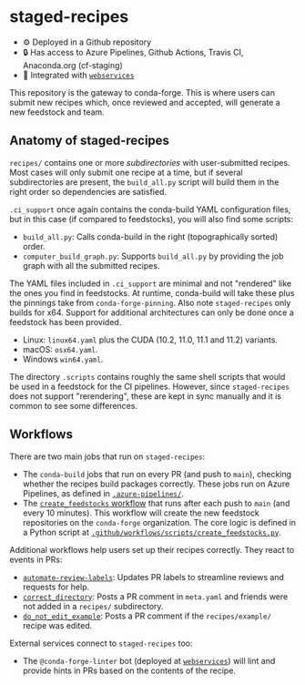 # staged-recipes

- ⚙️ Deployed in a Github repository
- 🔒 Has access to Azure Pipelines, Github Actions, Travis CI, Anaconda.org (cf-staging)
- 🤖 Integrated with [`webservices`](/docs/reference/infrastructure/automated-maintenance.md#webservices)

This repository is the gateway to conda-forge. This is where users can submit new recipes which, once reviewed and accepted, will generate a new feedstock and team.

## Anatomy of staged-recipes

`recipes/` contains one or more _subdirectories_ with user-submitted recipes.
Most cases will only submit one recipe at a time, but if several subdirectories are present, the `build_all.py` script will build them in the right order so dependencies are satisfied.

`.ci_support` once again contains the conda-build YAML configuration files, but in this case (if compared to feedstocks), you will also find some scripts:

- `build_all.py`: Calls conda-build in the right (topographically sorted) order.
- `computer_build_graph.py`: Supports `build_all.py` by providing the job graph with all the submitted recipes.

The YAML files included in `.ci_support` are minimal and not "rendered" like the ones you find in feedstocks. At runtime, conda-build will take these plus the pinnings take from `conda-forge-pinning`. Also note `staged-recipes` only builds for x64. Support for additional architectures can only be done once a feedstock has been provided.

- Linux: `linux64.yaml` plus the CUDA (10.2, 11.0, 11.1 and 11.2) variants.
- macOS: `osx64.yaml`.
- Windows `win64.yaml`.

The directory `.scripts` contains roughly the same shell scripts that would be used in a feedstock for the CI pipelines. However, since `staged-recipes` does not support "rerendering", these are kept in sync manually and it is common to see some differences.

## Workflows

There are two main jobs that run on `staged-recipes`:

- The `conda-build` jobs that run on every PR (and push to `main`), checking whether the recipes build packages correctly. These jobs run on Azure Pipelines, as defined in [`.azure-pipelines/`](https://github.com/conda-forge/staged-recipes/tree/main/.azure-pipelines).
- The [`create_feedstocks` workflow](https://github.com/conda-forge/staged-recipes/blob/main/.github/workflows/create_feedstocks.yml) that runs after each push to `main` (and every 10 minutes).
  This workflow will create the new feedstock repositories on the `conda-forge` organization.
  The core logic is defined in a Python script at 
  [`.github/workflows/scripts/create_feedstocks.py`](https://github.com/conda-forge/staged-recipes/blob/main/.github/workflows/scripts/create_feedstocks.py).

Additional workflows help users set up their recipes correctly. They react to events in PRs:

- [`automate-review-labels`](https://github.com/conda-forge/staged-recipes/blob/main/.github/workflows/automate-review-labels.yml): Updates PR labels to streamline reviews and requests for help.
- [`correct_directory`](https://github.com/conda-forge/staged-recipes/blob/main/.github/workflows/correct_directory.yml): Posts a PR comment in `meta.yaml` and friends were not added in a `recipes/` subdirectory.
- [`do_not_edit_example`](https://github.com/conda-forge/staged-recipes/blob/main/.github/workflows/do_not_edit_example.yml): Posts a PR comment if the `recipes/example/` recipe was edited.

External services connect to `staged-recipes` too:

- The `@conda-forge-linter` bot (deployed at [`webservices`](/docs/reference/infrastructure/automated-maintenance.md#webservices)) will lint and provide hints in PRs based on the contents of the recipe.
